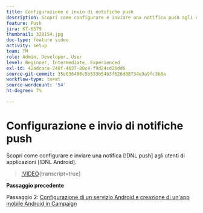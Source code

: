 ```yaml
---
title: Configurazione e invio di notifiche push
description: Scopri come configurare e inviare una notifica push agli utenti delle app Android.
feature: Push
jira: KT-6579
thumbnail: 328154.jpg
doc-type: feature video
activity: setup
team: TM
role: Admin, Developer, User
level: Beginner, Intermediate, Experienced
exl-id: 42adcaca-248f-4637-88c4-f9d24cd26dd6
source-git-commit: 35e036486c5b533b54b3f626d88734e9a9fc3b8a
workflow-type: tm+mt
source-wordcount: '54'
ht-degree: 7%

---
```


# Configurazione e invio di notifiche push

Scopri come configurare e inviare una notifica [!DNL push] agli utenti di applicazioni [!DNL Android].

>[!VIDEO](https://video.tv.adobe.com/v/340724?quality=12&learn=on&captions=ita){transcript=true}

**Passaggio precedente**

Passaggio 2: [Configurazione di un servizio Android e creazione di un&#39;app mobile Android in Campaign](/help/tutorial-getting-started-with-push-notifications-for-android/configuring-an-android-service-in-campaign.md)

